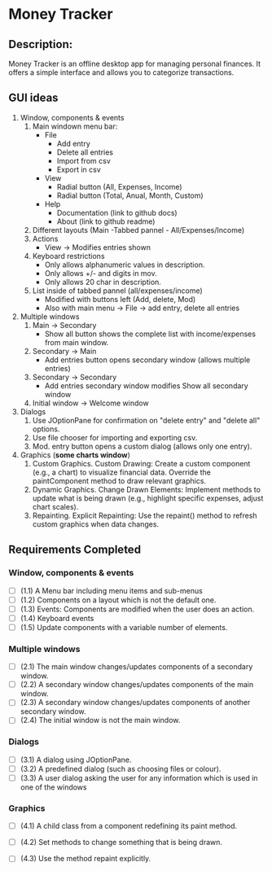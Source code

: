 # Money Tracker

## Description:
Money Tracker is an offline desktop app for managing personal finances.
It offers a simple interface and allows you to categorize transactions.

## GUI ideas
1. Window, components & events
   1. Main windown menu bar:
      - File
        - Add entry
        - Delete all entries
        - Import from csv
        - Export in csv
      - View
        - Radial button (All, Expenses, Income)
        - Radial button (Total, Anual, Month, Custom)
      - Help
        - Documentation (link to github docs)
        - About (link to github readme)
   2. Different layouts (Main -Tabbed pannel - All/Expenses/Income)
   3. Actions
      - View -> Modifies entries shown
   4. Keyboard restrictions
      - Only allows alphanumeric values in description.
      - Only allows +/- and digits in mov.
      - Only allows 20 char in description.
   5. List inside of tabbed pannel (all/expenses/income)
      - Modified with buttons left (Add, delete, Mod)
      - Also with main menu -> File -> add entry, delete all entries 
2. Multiple windows
   1. Main -> Secondary
      - Show all button shows the complete list with income/expenses from main window.
   2. Secondary -> Main
      - Add entries button opens secondary window (allows multiple entries)
   3. Secondary -> Secondary
      - Add entries secondary window modifies Show all secondary window
   4. Initial window -> Welcome window
3. Dialogs
   1. Use JOptionPane for confirmation on "delete entry" and "delete all" options.
   2. Use file chooser for importing and exporting csv.
   3. Mod. entry button opens a custom dialog (allows only one entry).
4. Graphics (**some charts window**)
   1. Custom Graphics. Custom Drawing:
      Create a custom component (e.g., a chart) to visualize financial data.
      Override the paintComponent method to draw relevant graphics.
   2. Dynamic Graphics. Change Drawn Elements:
      Implement methods to update what is being drawn (e.g., highlight specific expenses, adjust chart scales).
   3. Repainting. Explicit Repainting:
      Use the repaint() method to refresh custom graphics when data changes.

## Requirements Completed

### Window, components & events
- [ ] (1.1) A Menu bar including menu items and sub-menus
- [ ] (1.2) Components on a layout which is not the default one.
- [ ] (1.3) Events: Components are modified when the user does an action.
- [ ] (1.4) Keyboard events
- [ ] (1.5) Update components with a variable number of elements.

### Multiple windows
- [ ] (2.1) The main window changes/updates components of a secondary window.
- [ ] (2.2) A secondary window changes/updates components of the main window.
- [ ] (2.3) A secondary window changes/updates components of another secondary window.
- [ ] (2.4) The initial window is not the main window.

### Dialogs
- [ ] (3.1) A dialog using JOptionPane.
- [ ] (3.2) A predefined dialog (such as choosing files or colour).
- [ ] (3.3) A user dialog asking the user for any information which is used in one of the 
windows

### Graphics
- [ ] (4.1) A child class from a component redefining its paint method.
- [ ] (4.2) Set methods to change something that is being drawn.
- [ ] (4.3) Use the method repaint explicitly.



